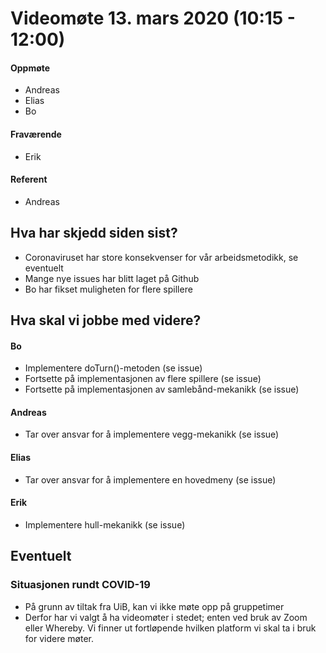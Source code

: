 # Videomøte 13. mars 2020 (10:15 - 12:00)

#### Oppmøte
- Andreas
- Elias
- Bo

#### Fraværende
- Erik

#### Referent
- Andreas

## Hva har skjedd siden sist?
- Coronaviruset har store konsekvenser for vår arbeidsmetodikk, se eventuelt
- Mange nye issues har blitt laget på Github
- Bo har fikset muligheten for flere spillere

## Hva skal vi jobbe  med videre?

#### Bo
- Implementere doTurn()-metoden (se issue)
- Fortsette på implementasjonen av flere spillere (se issue)
- Fortsette på implementasjonen av samlebånd-mekanikk (se issue)

#### Andreas 
- Tar over ansvar for å implementere vegg-mekanikk (se issue)

#### Elias
- Tar over ansvar for å implementere en hovedmeny (se issue)

#### Erik
- Implementere hull-mekanikk (se issue)

## Eventuelt
### Situasjonen rundt COVID-19
- På grunn av tiltak fra UiB, kan vi ikke møte opp på gruppetimer
- Derfor har vi valgt å ha videomøter i stedet; enten ved bruk av Zoom eller Whereby. Vi finner ut fortløpende hvilken platform vi skal ta i bruk for videre møter.
